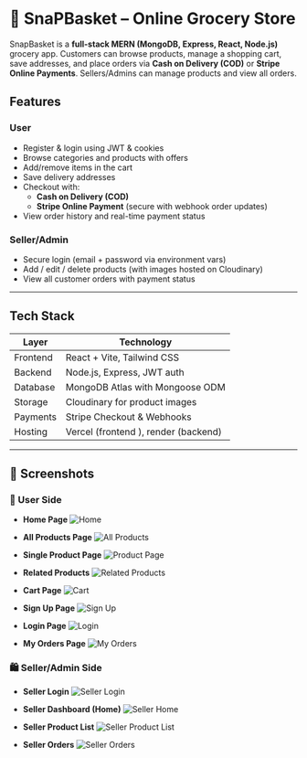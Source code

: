 # 🛒 SnaPBasket – Online Grocery Store

SnapBasket is a **full-stack MERN (MongoDB, Express, React, Node.js)** grocery app. Customers can browse products, manage a shopping cart, save addresses, and place orders via **Cash on Delivery (COD)** or **Stripe Online Payments**. Sellers/Admins can manage products and view all orders.



##  Features

###  User
- Register & login using JWT & cookies
- Browse categories and products with offers
- Add/remove items in the cart
- Save delivery addresses
- Checkout with:
  - **Cash on Delivery (COD)**
  - **Stripe Online Payment** (secure with webhook order updates)
- View order history and real-time payment status

###  Seller/Admin
- Secure login (email + password via environment vars)
- Add / edit / delete products (with images hosted on Cloudinary)
- View all customer orders with payment status

---

##  Tech Stack

| Layer      | Technology                          |
|------------|--------------------------------------|
| Frontend   | React + Vite, Tailwind CSS           |
| Backend    | Node.js, Express, JWT auth           |
| Database   | MongoDB Atlas with Mongoose ODM      |
| Storage    | Cloudinary for product images        |
| Payments   | Stripe Checkout & Webhooks           |
| Hosting    | Vercel (frontend ), render (backend) |

---
## 📸 Screenshots

### 👤 User Side
- **Home Page**
  ![Home](./client/src/assets/Home.JPG)

- **All Products Page**
  ![All Products](./client/src/assets/all-products_page.JPG)

- **Single Product Page**
  ![Product Page](./client/src/assets/product_page.JPG)

- **Related Products**
  ![Related Products](./client/src/assets/related-product_page.JPG)

- **Cart Page**
  ![Cart](./client/src/assets/cart_page.JPG)

- **Sign Up Page**
  ![Sign Up](./client/src/assets/sign-up_page.JPG)

- **Login Page**
  ![Login](./client/src/assets/login_page.JPG)

- **My Orders Page**
  ![My Orders](./client/src/assets/my-orders_page.JPG)


### 🛍️ Seller/Admin Side
- **Seller Login**
  ![Seller Login](./client/src/assets/seller-login_page.JPG)

- **Seller Dashboard (Home)**
  ![Seller Home](./client/src/assets/seller-home_page.JPG)

- **Seller Product List**
  ![Seller Product List](./client/src/assets/seller-productlist_page.JPG)

- **Seller Orders**
  ![Seller Orders](./client/src/assets/seller-orders_page.JPG)



